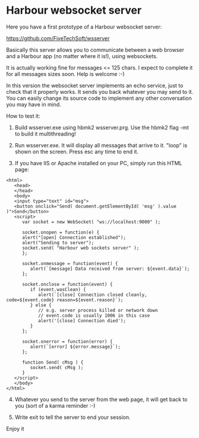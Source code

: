 # Harbour websocket server

Here you have a first prototype of a Harbour websocket server:

https://github.com/FiveTechSoft/wsserver

Basically this server allows you to communicate between a web browser and a Harbour app (no matter where it is!), using websockets.

It is actually working fine for messages <= 125 chars. I expect to complete it for all messages sizes soon. Help is welcome :-)

In this version the websocket server implements an echo service, just to check that it properly works. It sends you back whatever you may send to it.
You can easily change its source code to implement any other conversation you may have in mind.

How to test it:

1. Build wsserver.exe using hbmk2 wsserver.prg. Use the hbmk2 flag -mt to build it multithreading! 

2. Run wsserver.exe. It will display all messages that arrive to it. "loop" is shown on the screen. Press esc any time to end it.

3. If you have IIS or Apache installed on your PC, simply run this HTML page:

```
<html>
   <head>
   </head>
   <body>
   <input type="text" id="msg">
   <button onclick="Send( document.getElementById( 'msg' ).value )">Send</button>
   <script>
      var socket = new WebSocket( "ws://localhost:9000" );

      socket.onopen = function(e) {
      alert("[open] Connection established");
      alert("Sending to server");
      socket.send( "Harbour web sockets server" );
      };

      socket.onmessage = function(event) {
         alert(`[message] Data received from server: ${event.data}`);
      };

      socket.onclose = function(event) {
         if (event.wasClean) {
            alert(`[close] Connection closed cleanly, code=${event.code} reason=${event.reason}`);   
         } else {
            // e.g. server process killed or network down
            // event.code is usually 1006 in this case
            alert('[close] Connection died');
         }
      };

      socket.onerror = function(error) {
         alert(`[error] ${error.message}`);
      };

      function Send( cMsg ) {
         socket.send( cMsg );
      }
   </script>
   </body>
</html>
```
4. Whatever you send to the server from the web page, it will get back to you (sort of a karma reminder :-)

5. Write exit to tell the server to end your session. 

Enjoy it 
